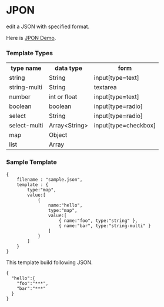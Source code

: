 JPON
====

edit a JSON with specified format.

Here is [JPON Demo](http://matzo.github.com/jpon_demo/).

### Template Types ###
<table>
<tr><th>type name</th><th>data type</th><th>form</th></</tr>
<tr><td>string</td><td>String</td><td>input[type=text]</td></</tr>
<tr><td>string-multi</td><td>String</td><td>textarea</td></</tr>
<tr><td>number</td><td>int or float</td><td>input[type=text]</td></</tr>
<tr><td>boolean</td><td>boolean</td><td>input[type=radio]</td></</tr>
<tr><td>select</td><td>String</td><td>input[type=radio]</td></</tr>
<tr><td>select-multi</td><td>Array&lt;String&gt;</td><td>input[type=checkbox]</td></</tr>
<tr><td>map</td><td>Object</td><td></td></</tr>
<tr><td>list</td><td>Array</td><td></td></</tr>
</table>

### Sample Template ###

    {
        filename : "sample.json",
        template : {
            type:"map",
            value:[
                {
                    name:"hello",
                    type:"map",
                    value:[
                        { name:"foo", type:"string" },
                        { name:"bar", type:"string-multi" }
                    ]
                }
            ]
        }
    }

This template build following JSON.

    {
      "hello":{
        "foo":"***",
        "bar":"***"
      }
    }
